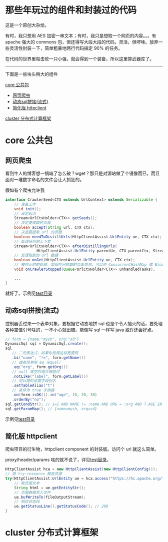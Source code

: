 # 那些年玩过的组件和封装过的代码
这是一个原创大杂烩。

有时，我只想用 AES 加密一串文本；有时，我只是想取一个网页的内容。。。有 apache 强大的 commons 包，但还得写大段大段的代码，灵活，但啰嗦。放弃一些灵活性封装一下，简单粗暴地两行代码搞定 90% 的任务。

在代码的世界里每击败一只小强，就会得到一个装备，所以这里算武器库了。

----
下面是一些块头稍大的组件

[core 公共包](#core)
* [网页爬虫](#crawler)
* [动态sql拼接(流式)](#dynasql)
* [简化版 httpclient](#hca)

[cluster 分布式计算框架](#cluster)


# <a name='core'></a>core 公共包

## <a name='crawler'></a>网页爬虫
看到牛人的博客想一锅端了怎么破？wget？那只是对源站做了个镜像而已，而且面对一堆数字命名的文件会让人抓狂的。

假如有个爬虫允许我
```java
interface CrawlerSeed<CTX extends UrlContext> extends Serializable {
	// 准备工作
	void init();
	// 设定起点
	Stream<UrlCtxHolder<CTX>> getSeeds();
	// 决定要爬取的页面
	boolean accept(String url, CTX ctx);
	// 决定要提取 url 的页面
	boolean needToDistillUrls(HttpClientAssist.UrlEntity ue, CTX ctx);
	// 处理任务的上下文
	Stream<UrlCtxHolder<CTX>> afterDistillingUrls(
	          HttpClientAssist.UrlEntity parentUe, CTX parentCtx, Stream<String> distilledUrls)
	// 处理取到的 url 数据
	boolean onGet(HttpClientAssist.UrlEntity ue, CTX ctx);
	// 被停止时的处理，如保存已抓取的页面信息，可以用 ConcurrentHashMap 或 BloomFilter
	void onCrawlerStopped(Queue<UrlCtxHolder<CTX>> unhandledTasks);

	...
}
```
就好了。示例见[test目录](https://github.com/myshzzx/mlib/tree/master/core/src/test/java/mysh/crawler2)


## <a name='dynasql'></a>动态sql拼接(流式)
控制器丢过来一个表单对象，要根据它动态地拼 sql 也是个令人恼火的活，要处理各种空值引号啥的，一不小心就出错。能像写 sql 一样写 java 或许还会好点。
```java
// form = {name:"mysh", org:"sd"}
DynamicSql sql = DynamicSql.create();
sql
   // 二元表达式，如果你觉得这样更直观
   .bi("name", "!=", form.getName())
   // 或者简单用 eq（equal）
   .eq("org", form.getOrg())
   // null 或空白值会被跳过
   .notLike("label", form.getLabel())
   // 可以随时设置字段别名
   .setTableAlias("t")
   // 条件为 true 才拼接
   .on(form.isOK()).in("age", 10, 20, 30)
   .orderBy("no");
sql.getCondStr(); // 1=1 AND NAME != :name AND ORG = :org AND T.AGE IN (10,20,30) ORDER BY NO
sql.getParamMap(); // {name=mysh, org=sd}
```
示例见[test目录](https://github.com/myshzzx/mlib/tree/master/core/src/test/java/mysh/codegen)


## <a name='hca'></a>简化版 httpclient
爬虫项目的衍生物，httpclient component 的封装版。访问个 url 就这么简单。

proxy/header/params 啥的就不说了，详见[test目录](https://github.com/myshzzx/mlib/tree/master/core/src/test/java/mysh/net/httpclient)。
```java
HttpClientAssist hca = new HttpClientAssist(new HttpClientConfig());
// 用 try-resource 释放资源
try(HttpClientAssist.UrlEntity ue = hca.access("https://hc.apache.org/")){
	// 取页面文本
	String html = ue.getEntityStr();
	// 页面数据写入文件
	ue.bufWriteTo(fileOutputStream);
	// 响应状态码
	ue.getStatusLine().getStatusCode(); // 200
}
```


# <a name='cluster'></a>cluster 分布式计算框架
